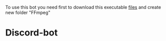 To use this bot you need first to download this executable [files](ffmpeg.org/download.html) and create new folder "FFmpeg"

# Discord-bot
